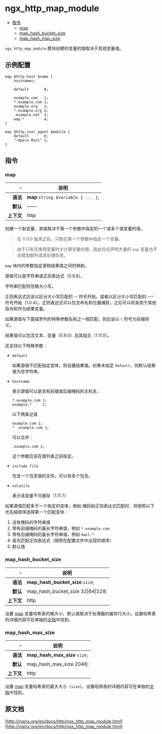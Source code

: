 # ngx_http_map_module

- [指令](#directives)
    - [map](#map)
    - [map_hash_bucket_size](#map_hash_bucket_size)
    - [map_hash_max_size](#map_hash_max_size)

`ngx_http_map_module` 模块创建的变量的值取决于其他变量值。

<a id="example_configuration"></a>

## 示例配置

```nginx
map $http_host $name {
    hostnames;

    default       0;

    example.com   1;
    *.example.com 1;
    example.org   2;
    *.example.org 2;
    .example.net  3;
    wap.*         4;
}

map $http_user_agent $mobile {
    default       0;
    "~Opera Mini" 1;
}
```

<a id="directives"></a>

## 指令

### map

|\-|说明|
|------:|------|
|**语法**|**map** `string $variable { ... }`;|
|**默认**|——|
|**上下文**|http|

创建一个新变量，其值取决于第一个参数中指定的一个或多个源变量的值。

> 在 0.9.0 版本之前，只能在第一个参数中指定一个变量。

> 由于只有在使用变量时才计算变量的值，因此仅仅声明大量的 `map` 变量也不会增加额外请求处理负荷。

`map` 块内的参数指定源和结果值之间的映射。

源值可以是字符串或正则表达式（0.9.6）。

字符串匹配将忽略大小写。

正则表达式应该以区分大小写匹配的 `〜` 符号开始，或者以区分大小写匹配的 `〜*` 符号开始（1.0.4）。正则表达式可以包含命名和位置捕获，之后可以将其用于其他指令和作为结果变量。

如果源值与下面描罗列的特殊参数名称之一相匹配，则应该以 `\` 符号为前缀转义。

结果值可以包含文本，变量（0.9.0）及其组合（1.11.0）。

还支持以下特殊参数：

- `default`

    如果源值不匹配指定变体，则设置结果值。如果未指定 `default`，则默认结果值为空字符串。

- `hostname`

    表示源值可以是具有前缀或后缀掩码的主机名：

    ```nginx
    *.example.com 1;
    example.*     1;
    ```

    以下两条记录

    ```nginx
    example.com 1;
    * .example.com 1;
    ````

    可以合并：

    ```nginx
    .example.com 1;
    ```

    这个参数应该在值列表之前指定。

- `include file`

    包含一个包含值的文件。可以有多个包含。

- `volatile`
    
    表示该变量不可缓存（1.11.7）

如果源值匹配多于一个指定的变体，例如 掩码和正则表达式匹配时，将按照以下优先级顺序选择第一个匹配变体：

1. 没有掩码的字符串值
2. 带有前缀掩码的最长字符串值，例如 `*.example.com`
3. 带有后缀掩码的最长字符串值，例如 `mail.*`
4. 首先匹配正则表达式（按照在配置文件中出现的顺序）
5. 默认值

### map_hash_bucket_size

|\-|说明|
|------:|------|
|**语法**|**map_hash_bucket_size** `size`;|
|**默认**|map_hash_bucket_size 32&#124;64&#124;128;|
|**上下文**|http|

设置 [map](#map) 变量哈希表的桶大小。默认值取决于处理器的缓存行大小。设置哈希表的详细内容可在单独的[文档](../../介绍/设置哈希.md)中找到。

### map_hash_max_size

|\-|说明|
|------:|------|
|**语法**|**map_hash_max_size** `size`;|
|**默认**|map_hash_max_size 2048;|
|**上下文**|http|

设置 [map](#map) 变量哈希表的最大大小（`size`）。设置哈熟表的详细内容可在单独的[文档](../../介绍/设置哈希.md)中找到。

## 原文档

[http://nginx.org/en/docs/http/ngx_http_map_module.html](http://nginx.org/en/docs/http/ngx_http_map_module.html)